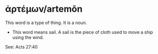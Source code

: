 # ἀρτέμων/artemōn 
This word is a type of thing. It is a noun. 

* This word means sail. A sail is the piece of cloth used to move a ship using the wind. 

See: Acts 27:40
